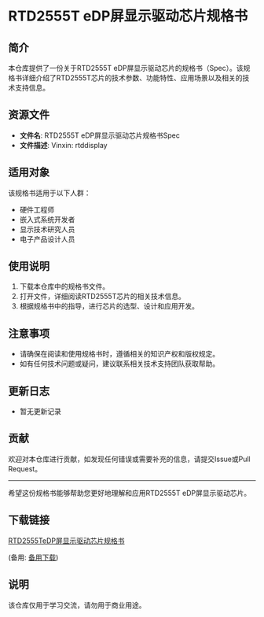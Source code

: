 # RTD2555T eDP屏显示驱动芯片规格书

## 简介
本仓库提供了一份关于RTD2555T eDP屏显示驱动芯片的规格书（Spec）。该规格书详细介绍了RTD2555T芯片的技术参数、功能特性、应用场景以及相关的技术支持信息。

## 资源文件
- **文件名**: RTD2555T eDP屏显示驱动芯片规格书Spec
- **文件描述**: Vinxin: rtddisplay

## 适用对象
该规格书适用于以下人群：
- 硬件工程师
- 嵌入式系统开发者
- 显示技术研究人员
- 电子产品设计人员

## 使用说明
1. 下载本仓库中的规格书文件。
2. 打开文件，详细阅读RTD2555T芯片的相关技术信息。
3. 根据规格书中的指导，进行芯片的选型、设计和应用开发。

## 注意事项
- 请确保在阅读和使用规格书时，遵循相关的知识产权和版权规定。
- 如有任何技术问题或疑问，建议联系相关技术支持团队获取帮助。

## 更新日志
- 暂无更新记录

## 贡献
欢迎对本仓库进行贡献，如发现任何错误或需要补充的信息，请提交Issue或Pull Request。

---

希望这份规格书能够帮助您更好地理解和应用RTD2555T eDP屏显示驱动芯片。

## 下载链接
[RTD2555TeDP屏显示驱动芯片规格书](https://pan.quark.cn/s/bdd0e9fbf719) 

(备用: [备用下载](https://pan.baidu.com/s/1bOZxdGbVXCLNIrZtMqiotg?pwd=1234))

## 说明

该仓库仅用于学习交流，请勿用于商业用途。
